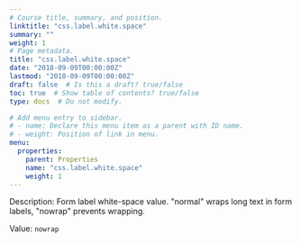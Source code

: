 ```yaml
---
# Course title, summary, and position.
linktitle: "css.label.white.space"
summary: ""
weight: 1
# Page metadata.
title: "css.label.white.space"
date: "2018-09-09T00:00:00Z"
lastmod: "2018-09-09T00:00:00Z"
draft: false  # Is this a draft? true/false
toc: true  # Show table of contents? true/false
type: docs  # Do not modify.

# Add menu entry to sidebar.
# - name: Declare this menu item as a parent with ID name.
# - weight: Position of link in menu.
menu:
  properties:
    parent: Properties
    name: "css.label.white.space"
    weight: 1
---
```


Description: Form label white-space value. "normal" wraps long text in form labels, "nowrap" prevents wrapping.


Value: `nowrap`